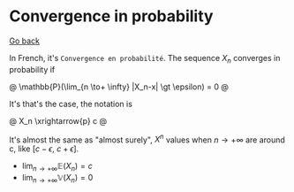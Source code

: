 # Convergence in probability

[Go back](..#convergence)

In French, it's `Convergence en probabilité`.
The sequence $X_n$ converges in probability if

@
\mathbb{P}(\lim_{n \to+ \infty} |X_n-x| \gt \epsilon) = 0
@

It's that's the case, the notation is

@
X_n \xrightarrow{p} c
@

It's almost the same as "almost surely",
$X^n$ values when $n \to+ \infty$ are
around c, like $[c-\epsilon,\ c+\epsilon]$.

* $\lim_{n \to+ \infty} \mathbb{E}(X_n) = c$
* $\lim_{n \to+ \infty} \mathbb{V}(X_n) = 0$